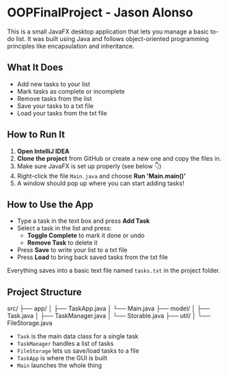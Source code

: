 # OOPFinalProject - Jason Alonso

This is a small JavaFX desktop application that lets you manage a basic to-do list. It was built using Java and follows object-oriented programming principles like encapsulation and inheritance.

## What It Does

- Add new tasks to your list
- Mark tasks as complete or incomplete
- Remove tasks from the list
- Save your tasks to a txt file
- Load your tasks from the txt file

## How to Run It

1. **Open IntelliJ IDEA**
2. **Clone the project** from GitHub or create a new one and copy the files in.
3. Make sure JavaFX is set up properly (see below 👇)
4. Right-click the file `Main.java` and choose **Run 'Main.main()'**
5. A window should pop up where you can start adding tasks!

## How to Use the App

- Type a task in the text box and press **Add Task**
- Select a task in the list and press:
  - **Toggle Complete** to mark it done or undo
  - **Remove Task** to delete it
- Press **Save** to write your list to a txt file
- Press **Load** to bring back saved tasks from the txt file

Everything saves into a basic text file named `tasks.txt` in the project folder.

## Project Structure

src/
├── app/
│ ├── TaskApp.java
│ └── Main.java
├── model/
│ ├── Task.java
│ ├── TaskManager.java
│ └── Storable.java
├── util/
│ └── FileStorage.java

- `Task` is the main data class for a single task
- `TaskManager` handles a list of tasks
- `FileStorage` lets us save/load tasks to a file
- `TaskApp` is where the GUI is built
- `Main` launches the whole thing
